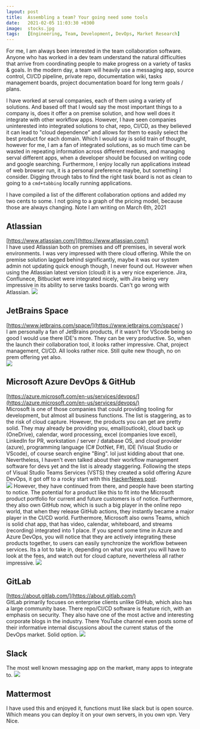 ```yaml
---
layout: post
title:  Assembling a team? Your going need some tools
date:   2021-02-05 11:03:30 +0300
image:  stocks.jpg
tags:   [Engineering, Team, Development, DevOps, Market Research]
---
```


For me, I am always been interested in the team collaboration software. Anyone who has worked in a dev team understand the natural difficulties that arrive from coordinating people to make progress on a variety of tasks & goals. In the modern day, a team will heavily use a messaging app, source control, CI/CD pipeline, private repo, documentation wiki, tasks management boards, project documentation board for long term goals / plans. 

I have worked at serval companies, each of them using a variety of solutions. And based off that I would say the most important things to a company is, does it offer a on premise solution, and how well does it integrate with other workflow apps. However, I have seen companies uninterested into integrated solutions to chat, repo, CI/CD, as  they believed it can lead to "cloud dependence” and allows for them to easily select the best product for each domain. Which I would say is solid train of thought, however for me, I am a fan of integrated solutions, as so much time can be wasted in repeating information across different medians, and managing serval different apps, when a developer should be focused on writing code and google searching. Furthermore, I enjoy locally run applications instead of web browser run, it is a personal preference maybe, but something I consider. Digging through tabs to find the right task board is not as clean to going to a `cmd+tabbing` locally running applications.

I have compiled a list of the different collaboration options and added my two cents to some. I not going to a graph of the pricing model, because those are always changing. Note I am writing on March 6th, 2021  

## Atlassian  
[https://www.atlassian.com/](https://www.atlassian.com/)  
I have used Atlassian both on premises and off premises, in several work environments. I was very impressed with there cloud offering. While the on premise solution lagged behind significantly, maybe it was our system admin not updating quick enough though, I never found out. However when using the Atlassian latest version (cloud) it is a very nice experience. Jira, Conflunece, Bitbucket were integrated nicely, with Jira being very impressive in its ability to serve tasks boards. Can't go wrong with Atlassian.
![]({{site.baseurl}}/img/posts/jira.png)  

## JetBrains Space  
[https://www.jetbrains.com/space/](https://www.jetbrains.com/space/  )  
I am personally a fan of JetBrains products, if it wasn't for VScode being so good I would use there IDE's more. They can be very productive. So, when the launch their collaboration tool, it looks rather impressive. Chat, project management, CI/CD. All looks rather nice. Still quite new though, no on prem offering yet also.   
![]({{site.baseurl}}/img/posts/jetbrains.png)  

## Microsoft Azure DevOps & GitHub  
[https://azure.microsoft.com/en-us/services/devops/](https://azure.microsoft.com/en-us/services/devops/)  
Microsoft is one of those companies that could providing tooling for development, but almost all business functions. The list is staggering, as to the risk of cloud capture. However, the products you can get are pretty solid. They may already be providing you, email(outlook), cloud back up (OneDrive), calendar, word processing, excel (companies love excel), LinkedIn for PR, workstation / server / database OS, and cloud provider (azure), programming language (C# DotNet, F#), IDE (Visual Studio or VScode), of course search engine "Bing". lol just kidding about that one. Nevertheless, I haven't even talked about their workflow management software for devs yet and the list is already staggering. Following the steps of Visual Studio Teams Services (VSTS) they created a solid offering Azure DevOps, it got off to a rocky start with this [HackerNews post](https://news.ycombinator.com/item?id=18983586).   
![]({{site.baseurl}}/img/posts/azuredevops.png)
However, they have continued from there, and people have been starting to notice. The potential for a product like this to fit into the Microsoft product portfolio for current and future customers is of notice. Furthermore, they also own GitHub now, which is such a big player in the online repo world, that when they release GitHub actions, they instantly became a major player in the CI/CD world. Furthermore, Microsoft also owns Teams, which is solid chat app, that has video, calendar, whiteboard, and streams (recording) integrated into 1 place.  If you spend some time in Azure and Azure DevOps, you will notice that they are actively integrating these products together, to users can easily synchronize the workflow between services. Its a lot to take in, depending on what you want you will have to look at the fees, and watch out for cloud capture, nevertheless all rather impressive. 
![]({{site.baseurl}}/img/posts/githubthing.jpeg)  

## GitLab  
[https://about.gitlab.com/](https://about.gitlab.com/)  
GitLab primarily focuses on enterprise clients unlike GitHub, which also has a large community base. There repo/CI/CD software is feature rich, with an emphasis on security. They also have one of the most active and interesting corporate blogs in the industry. There YouTube channel even posts some of their informative internal discussions about the current status of the DevOps market. Solid option.
![]({{site.baseurl}}/img/posts/gitlab.png)  

## Slack
The most well known messaging app on the market, many apps to integrate to. 
![]({{site.baseurl}}/img/posts/slack.png)

## Mattermost
I have used this and enjoyed it, functions must like slack but is open source. Which means you can deploy it on your own servers, in you own vpn. Very Nice. 
